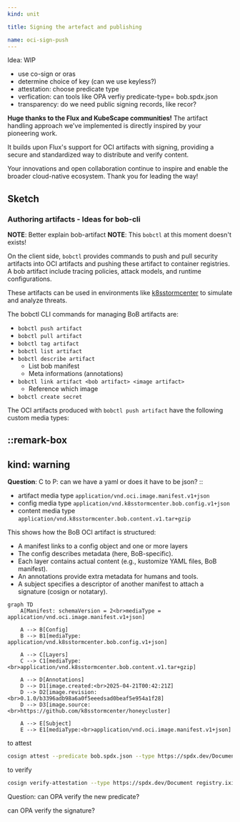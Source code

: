 ```yaml
---
kind: unit

title: Signing the artefact and publishing

name: oci-sign-push
---
```


Idea: WIP 

* use co-sign or oras
* determine choice of key (can we use keyless?)
* attestation: choose predicate type
* verfication: can tools like OPA verfiy predicate-type= bob.spdx.json
* transparency: do we need public signing records, like recor?

__Huge thanks to the Flux and KubeScape communities!__
The artifact handling approach we've implemented is directly inspired by your pioneering work.

It builds upon Flux's support for OCI artifacts with signing, providing a secure and standardized way to distribute and verify content.
<!-- It’s also deeply influenced by the Falco project's rule handling, which helped shape our vision for flexible and policy-driven artifact consumption. -->

Your innovations and open collaboration continue to inspire and enable the broader cloud-native ecosystem. Thank you for leading the way! 


## Sketch
### Authoring artifacts - Ideas for bob-cli

__NOTE__: Better explain bob-artifact
__NOTE__: This `bobctl` at this moment doesn't exists!

On the client side, `bobctl` provides commands to push and pull security artifacts into OCI artifacts and pushing these artifact to container registries. A bob artifact include tracing policies, attack models, and runtime configurations.

These artifacts can be used in environments like [k8sstormcenter](https://github.com/k8sstormcenter/honeycluster.git) to simulate and analyze threats.

The bobctl CLI commands for managing BoB artifacts are:

- `bobctl push artifact`
- `bobctl pull artifact`
- `bobctl tag artifact`
- `bobctl list artifact`
- `bobctl describe artifact`
  - List bob manifest
  - Meta informations (annotations)
- `bobctl link artifact <bob artifact> <image artifact>`
  - Reference which image
- `bobctl create secret`

The OCI artifacts produced with `bobctl push artifact` have the following custom media types:

::remark-box
---
kind: warning
---
__Question__: C to P: can we have a yaml or does it have to be json?
::


- artifact media type `application/vnd.oci.image.manifest.v1+json`
- config media type `application/vnd.k8sstormcenter.bob.config.v1+json`
- content media type `application/vnd.k8sstormcenter.bob.content.v1.tar+gzip`

This shows how the BoB OCI artifact is structured:

- A manifest links to a config object and one or more layers
- The config describes metadata (here, BoB-specific).
- Each layer contains actual content (e.g., kustomize YAML files, BoB manifest).
- An annotations provide extra metadata for humans and tools.
- A subject specifies a descriptor of another manifest to attach a signature (cosign or notatary).

```mermaid
graph TD
    A[Manifest: schemaVersion = 2<br>mediaType = application/vnd.oci.image.manifest.v1+json]

    A --> B[Config]
    B --> B1[mediaType: application/vnd.k8sstormcenter.bob.config.v1+json]
  
    A --> C[Layers]
    C --> C1[mediaType:<br>application/vnd.k8sstormcenter.bob.content.v1.tar+gzip]
  
    A --> D[Annotations]
    D --> D1[image.created:<br>2025-04-21T00:42:21Z]
    D --> D2[image.revision:<br>0.1.0/b3396adb98a6a0f5eeedsad0beaf5e954a1f28]
    D --> D3[image.source:<br>https://github.com/k8sstormcenter/honeycluster]

    A --> E[Subject]
    E --> E1[mediaType:<br>application/vnd.oci.image.manifest.v1+json]
```


to attest

```sh
cosign attest --predicate bob.spdx.json --type https://spdx.dev/Document registry.iximiuz.com/webapp:latest
```

to verify
```sh
cosign verify-attestation --type https://spdx.dev/Document registry.iximiuz.com/webapp:latest
```

Question:
can OPA verify the new predicate?

can OPA verify the signature?
